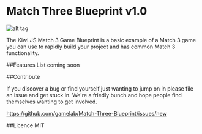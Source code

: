 Match Three Blueprint v1.0
======================================

![alt tag](https://upload.wikimedia.org/wikipedia/en/0/05/Bejeweled_deluxe_sc1.jpg)

The Kiwi.JS Match 3 Game Blueprint is a basic example of a Match 3 game you can use to rapidly build your project and has common Match 3 functionality.

##Features
List coming soon

##Contribute

If you discover a bug or find yourself just wanting to jump on in please file an issue and get stuck in. We're a friedly bunch and hope people find themselves wanting to get involved. 

https://github.com/gamelab/Match-Three-Blueprint/issues/new

##Licence
MIT
